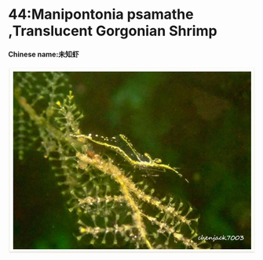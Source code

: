 # 44:Manipontonia psamathe ,Translucent Gorgonian Shrimp

#### Chinese name:未知虾

![](../../.gitbook/assets/translucent-gorgonian-shrimp.jpg)


